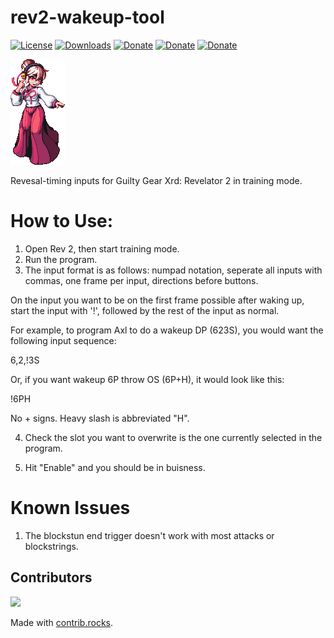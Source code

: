 # rev2-wakeup-tool

[![License](https://img.shields.io/github/license/iquis/rev2-wakeup-tool?style=flat-square)](https://github.com/iquis/rev2-wakeup-tool/blob/master/LICENSE)
[![Downloads](https://img.shields.io/github/downloads/iquis/rev2-wakeup-tool/total?style=flat-square)](https://github.com/iquis/rev2-wakeup-tool/releases/latest)
[![Donate](https://shields.io/badge/ko--fi-support%20me-green?logo=ko-fi&style=flat-square)](https://ko-fi.com/iquis)
[![Donate](https://shields.io/badge/paypal-support%20me-green?logo=paypal&style=flat-square)](https://paypal.me/Iquisiquis)
[![Donate](https://shields.io/badge/patreon-support%20me-green?logo=patreon&style=flat-square)](https://patreon.com/Iquis)

![rev2-wakeup-tool Logo](.github/logo/Haehyun.png "Wakeup tool Logo")

Revesal-timing inputs for Guilty Gear Xrd: Revelator 2 in training mode.

# How to Use:

1. Open Rev 2, then start training mode.
2. Run the program.
3. The input format is as follows: numpad notation, seperate all inputs with commas, one frame per input, directions before buttons.

On the input you want to be on the first frame possible after waking up, start the input with '!', followed by the rest of the input as normal.

For example, to program Axl to do a wakeup DP (623S), you would want the following input sequence:

6,2,!3S

Or, if you want wakeup 6P throw OS (6P+H), it would look like this:

!6PH

No + signs.  Heavy slash is abbreviated "H".  

4. Check the slot you want to overwrite is the one currently selected in the program.

5. Hit "Enable" and you should be in buisness.  

# Known Issues

1. The blockstun end trigger doesn't work with most attacks or blockstrings.

## Contributors
<a href="https://github.com/Iquis/rev2-wakeup-tool/graphs/contributors">
  <img src="https://contrib.rocks/image?repo=Iquis/rev2-wakeup-tool" />
</a>

Made with [contrib.rocks](https://contrib.rocks).
